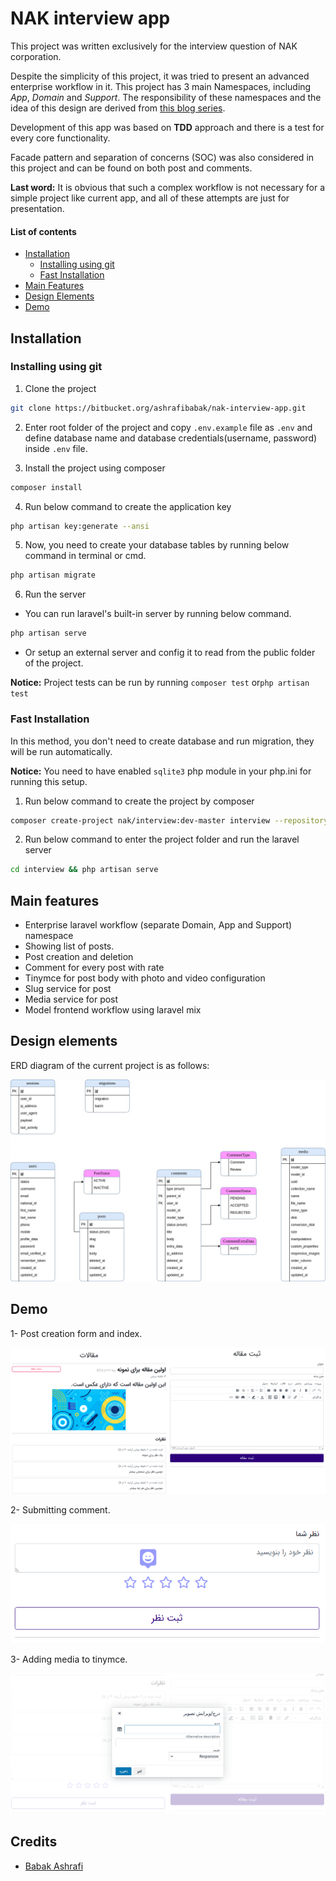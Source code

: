 # NAK interview app

This project was written exclusively for the interview question of NAK corporation.

Despite the simplicity of this project, it was tried to present an advanced enterprise workflow in it.
This project has 3 main Namespaces, including *App*, *Domain* and *Support*. The responsibility of 
these namespaces and the idea of this design are derived from [this blog series](https://stitcher.io/blog/laravel-beyond-crud-01-domain-oriented-laravel).

Development of this app was based on **TDD** approach and there is a test for every core functionality.

Facade pattern and separation of concerns (SOC) was also considered in this project and can be found on both post
and comments.

**Last word:** It is obvious that such a complex workflow is not necessary for a simple project like current app,
and all of these attempts are just for presentation. 

#### List of contents
- [Installation](#installation)
    - [Installing using git](#installing-using-git)
    - [Fast Installation](#fast-installation)
- [Main Features](#main-features)
- [Design Elements](#design-elements)
- [Demo](#demo)

## <a name="installation">Installation</a>
### <a name="installing-using-git">Installing using git</a>
1. Clone the project
```bash
git clone https://bitbucket.org/ashrafibabak/nak-interview-app.git
```
2. Enter root folder of the project and copy `.env.example` file as `.env` and define database name and database credentials(username, password)
inside `.env` file.
   
3. Install the project using composer
```bash
composer install
```

4. Run below command to create the application key
```bash
php artisan key:generate --ansi
```

5. Now, you need to create your database tables by running below command in terminal or cmd.
```bash
php artisan migrate
```

6. Run the server

- You can run laravel's built-in server by running below command.
```bash
php artisan serve
```
- Or setup an external server and config it to read from the 
  public folder of the project.
  
**Notice:**
Project tests can be run by running `composer test` or`php artisan test`

### <a name="fast-installation">Fast Installation</a>
In this method, you don't need to create database and run migration, they
will be run automatically.

**Notice:** You need to have enabled `sqlite3` php module in your php.ini for running this setup.

1. Run below command to create the project by composer
```bash
composer create-project nak/interview:dev-master interview --repository-url="{\"url\": \"https://bitbucket.org/ashrafibabak/nak-interview-app.git\", \"type\": \"vcs\"}" --stability=dev --keep-vcs --no-secure-http
```

2. Run below command to enter the project folder and run the laravel server
```bash
cd interview && php artisan serve
```


## <a name="main-features">Main features</a>

- Enterprise laravel workflow (separate Domain, App and Support) namespace 
- Showing list of posts.
- Post creation and deletion
- Comment for every post with rate
- Tinymce for post body with photo and video configuration
- Slug service for post
- Media service for post
- Model frontend workflow using laravel mix

## <a name="design-elements">Design elements</a>

ERD diagram of the current project is as follows:

![erd-diagram](./database/ERD_0.0.1.jpg)

## <a name="demo">Demo</a>

1- Post creation form and index.

![erd-diagram](./resources/demo/demo-1.png)

2- Submitting comment.

![erd-diagram](./resources/demo/demo-2.png)

3- Adding media to tinymce.

![erd-diagram](./resources/demo/demo-3.png)


## Credits
- [Babak Ashrafi](https://github.com/babak271)